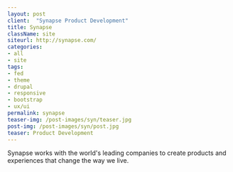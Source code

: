 ```yaml
---
layout: post
client:  "Synapse Product Development"
title: Synapse
className: site
siteurl: http://synapse.com/
categories: 
- all
- site
tags:
- fed
- theme
- drupal
- responsive
- bootstrap
- ux/ui
permalink: synapse
teaser-img: /post-images/syn/teaser.jpg
post-img: /post-images/syn/post.jpg
teaser: Product Development
---
```

Synapse works with the world's leading companies to create products and experiences that change the way we live.
